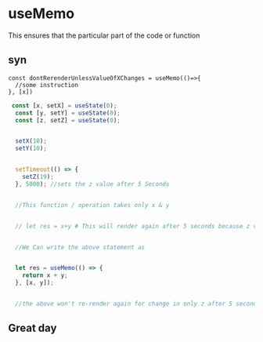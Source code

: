 # useMemo

This ensures that the particular part of the code or function

## syn

```
const dontRerenderUnlessValueOfXChanges = useMemo(()=>{
  //some instruction
}, [x])
```


``` javascript
 const [x, setX] = useState(0);
  const [y, setY] = useState(0);
  const [z, setZ] = useState(0);


  setX(10);
  setY(10);


  setTimeout(() => {
    setZ(19);
  }, 5000); //sets the z value after 5 Seconds


  //This function / operation takes only x & y


  // let res = x+y # This will render again after 5 seconds because z value changed


  //We Can write the above statement as


  let res = useMemo(() => {
    return x + y;
  }, [x, y]);


  //the above won't re-render again for change in only z after 5 seconds as it needs only x and y

```


## Great day

